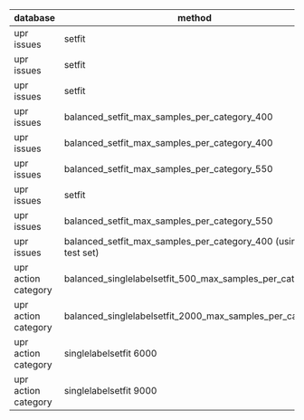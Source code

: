 | database            | method                                                             | steps | samples | GB   | f1     |
|---------------------|--------------------------------------------------------------------|-------|---------|------|--------|
| upr issues          | setfit                                                             | 6000  | 10000   | 14.5 | 74.95% |
| upr issues          | setfit                                                             | 9000  | 10000   |      | 75.98% |
| upr issues          | setfit                                                             | 6000  | 15000   | 28.3 | 76.11% |
| upr issues          | balanced_setfit_max_samples_per_category_400                       | 6000  | 15000   |      | 76.11% |
| upr issues          | balanced_setfit_max_samples_per_category_400                       | 9000  |         |      | 77.00% |
| upr issues          | balanced_setfit_max_samples_per_category_550                       | 6000  | 19550   |      | 77.48% |
| upr issues          | setfit                                                             | 6000  | 20000   | 38.8 | 78.11% |
| upr issues          | balanced_setfit_max_samples_per_category_550                       | 9000  | 19550   |      | 78.40% |
| upr issues          | balanced_setfit_max_samples_per_category_400 (using also test set) | 6000  |         |      | 82.07% |
| upr action category | balanced_singlelabelsetfit_500_max_samples_per_category            | 6000  |         |      | 84.12% |
| upr action category | balanced_singlelabelsetfit_2000_max_samples_per_category           | 6000  |         |      | 86.29% |
| upr action category | singlelabelsetfit  6000                                            | 6000  |         |      | 87.79% |
| upr action category | singlelabelsetfit  9000                                            | 9000  |         |      | 87.80% |